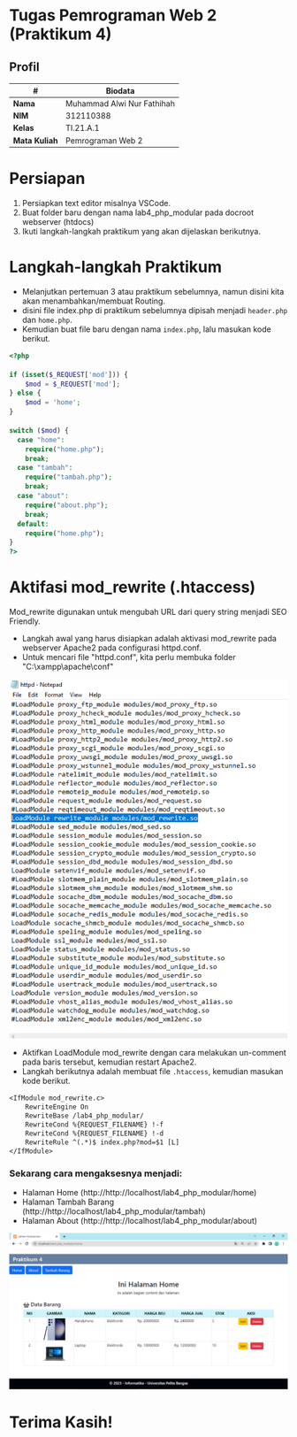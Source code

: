 # Tugas Pemrograman Web 2 (Praktikum 4)
## Profil
| #               | Biodata                      |
| --------------- | ---------------------------- |
| **Nama**        | Muhammad Alwi Nur Fathihah   |
| **NIM**         | 312110388                    |
| **Kelas**       | TI.21.A.1                    |
| **Mata Kuliah** | Pemrograman Web 2            |

# Persiapan
1. Persiapkan text editor misalnya VSCode.
2. Buat folder baru dengan nama lab4_php_modular pada docroot webserver (htdocs)
3. Ikuti langkah-langkah praktikum yang akan dijelaskan berikutnya.

# Langkah-langkah Praktikum 
- Melanjutkan pertemuan 3 atau praktikum sebelumnya, namun disini kita akan menambahkan/membuat Routing.
- disini file index.php di praktikum sebelumnya dipisah menjadi `header.php` dan `home.php`.
- Kemudian buat file baru dengan nama `index.php`, lalu masukan kode berikut.

```php
<?php

if (isset($_REQUEST['mod'])) {
    $mod = $_REQUEST['mod'];
} else {
    $mod = 'home';
}

switch ($mod) {
  case "home":
    require("home.php");
    break;
  case "tambah":
    require("tambah.php");
    break;
  case "about":
    require("about.php");
    break;
  default:
    require("home.php");
}
?>

```

# Aktifasi mod_rewrite (.htaccess)
<p>Mod_rewrite digunakan untuk mengubah URL dari query string menjadi SEO Friendly.</p>

- Langkah awal yang harus disiapkan adalah aktivasi mod_rewrite pada webserver Apache2 pada configurasi httpd.conf.
- Untuk mencari file "httpd.conf", kita perlu membuka folder "C:\xampp\apache\conf"

![.htaccess](img/htaccess.png)

- Aktifkan LoadModule mod_rewrite dengan cara melakukan un-comment pada baris tersebut, kemudian restart Apache2.
- Langkah berikutnya adalah membuat file `.htaccess`, kemudian masukan kode berikut.

```.htaccess
<IfModule mod_rewrite.c>
    RewriteEngine On
    RewriteBase /lab4_php_modular/
    RewriteCond %{REQUEST_FILENAME} !-f
    RewriteCond %{REQUEST_FILENAME} !-d
    RewriteRule ^(.*)$ index.php?mod=$1 [L]
</IfModule>
```

### Sekarang cara mengaksesnya menjadi:
- Halaman Home (http://http://localhost/lab4_php_modular/home)
- Halaman Tambah Barang (http://http://localhost/lab4_php_modular/tambah)
- Halaman About (http://http://localhost/lab4_php_modular/about)

![Tampilan](img/view.png)

# Terima Kasih!
